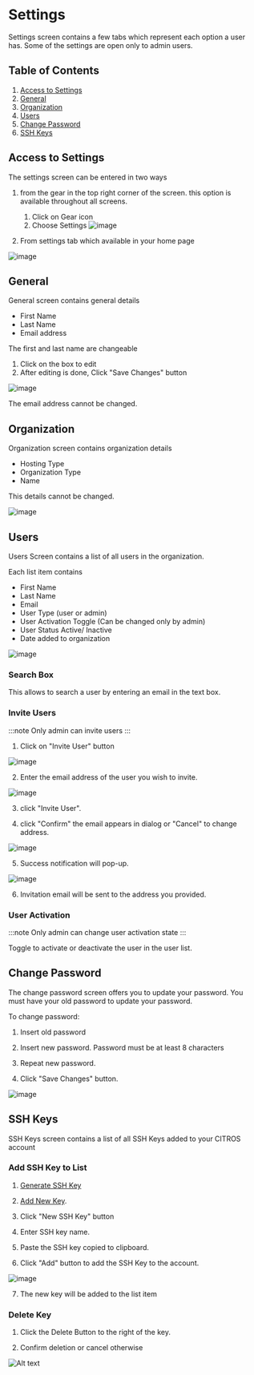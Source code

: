 # Settings

Settings screen contains a few tabs which represent each option a user has.
Some of the settings are open only to admin users.

## Table of Contents
1. [Access to Settings](#access-to-settings)
2. [General](#general)
3. [Organization](#organization)
4. [Users](#users)
5. [Change Password](#change-password)
6. [SSH Keys](#ssh-keys)

## Access to Settings
The settings screen can be entered in two ways

1. from the gear in the top right corner of the screen. this option is available throughout all screens.

    1. Click on Gear icon
    2. Choose Settings
![image](img/setting_intro1.png)

2. From settings tab which available in your home page

![image](img/setting_intro2.png)

## General

General screen contains general details

- First Name
- Last Name 
- Email address

The first and last name are changeable
1. Click on the box to edit
2. After editing is done, Click "Save Changes" button

![image](img/general.png)

The email address cannot be changed.

## Organization

Organization screen contains organization details 

- Hosting Type
- Organization Type 
- Name

This details cannot be changed.

![image](img/organiztion.png)

## Users

Users Screen contains a list of all users in the organization.

Each list item contains
- First Name
- Last Name
- Email
- User Type (user or admin)
- User Activation Toggle (Can be changed only by admin)
- User Status Active/ Inactive
- Date added to organization

![image](img/users_list.png)

### Search Box

This allows to search a user by entering an email in the text box.

### Invite Users

:::note
Only admin can invite users
:::
1. Click on "Invite User" button

![image](img/users_invite.png)

2. Enter the email address of the user you wish to invite.

![image](img/UserListWithDrawer.png)

3. click "Invite User". 

4. click "Confirm" the email appears in dialog or "Cancel" to change address.

![image](img/InviteDialog.png)

5. Success notification will pop-up.

![image](img/UserListSnackBar.png)

6. Invitation email will be sent to the address you provided. 

### User Activation

:::note
Only admin can change user activation state
:::

Toggle to activate or deactivate the user in the user list.

## Change Password

The change password screen offers you to update your password.
You must have your old password to update your password.

To change password:
1. Insert old password

2. Insert new password. Password must be at least 8 characters 

3. Repeat new password.

4. Click "Save Changes" button.

![image](img/pass.png)

## SSH Keys

SSH Keys screen contains a list of all SSH Keys added to your CITROS account

### Add SSH Key to List

1. [Generate SSH Key](/docs/authentication/ssh/ssh_generate_key.md)

2. [Add New Key](/docs/authentication/ssh/ssh_add_new.md).

3. Click "New SSH Key" button

4. Enter SSH key name.

5. Paste the SSH key copied to clipboard.

6. Click "Add" button to add the SSH Key to the account.

![image](img/settings_key_details.png)

7. The new key will be added to the list item

### Delete Key 

1. Click the Delete Button to the right of the key.

2. Confirm deletion or cancel otherwise

![Alt text](img/key_delete.png)



